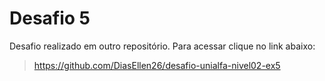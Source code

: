 # Desafio 5
Desafio realizado em outro repositório. Para acessar clique no link abaixo: 
>  https://github.com/DiasEllen26/desafio-unialfa-nivel02-ex5